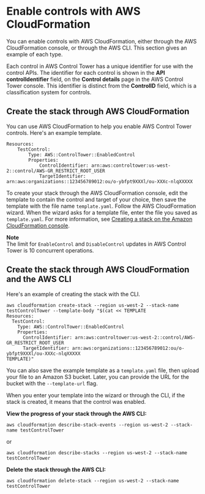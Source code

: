 # Enable controls with AWS CloudFormation<a name="enable-controls"></a>

You can enable controls with AWS CloudFormation, either through the AWS CloudFormation console, or through the AWS CLI\. This section gives an example of each type\.

Each control in AWS Control Tower has a unique identifier for use with the control APIs\. The identifier for each control is shown in the **API controlIdentifier** field, on the **Control details** page in the AWS Control Tower console\. This identifier is distinct from the **ControlID** field, which is a classification system for controls\.

## Create the stack through AWS CloudFormation<a name="enable-controls-in-cfn"></a>

You can use AWS CloudFormation to help you enable AWS Control Tower controls\. Here's an example template\.

```
Resources:
    TestControl:
        Type: AWS::ControlTower::EnabledControl
        Properties:
            ControlIdentifier: arn:aws:controltower:us-west-2::control/AWS-GR_RESTRICT_ROOT_USER
            TargetIdentifier: arn:aws:organizations::123456789012:ou/o-ybfpt9XXXl/ou-XXXc-nlqXXXXX
```

To create your stack through the AWS CloudFormation console, edit the template to contain the control and target of your choice, then save the template with the file name `template.yaml`\. Follow the AWS CloudFormation wizard\. When the wizard asks for a template file, enter the file you saved as `template.yaml`\. For more information, see [Creating a stack on the Amazon CloudFormation console](https://docs.aws.amazon.com/AWSCloudFormation/latest/UserGuide/cfn-console-create-stack.html)\.

**Note**  
The limit for `EnableControl` and `DisableControl` updates in AWS Control Tower is 10 concurrent operations\.

## Create the stack through AWS CloudFormation and the AWS CLI<a name="enable-controls-in-cli"></a>

Here's an example of creating the stack with the CLI\.

```
aws cloudformation create-stack --region us-west-2 --stack-name testControlTower --template-body "$(cat << TEMPLATE
Resources:
  TestControl:
    Type: AWS::ControlTower::EnabledControl
    Properties:
      ControlIdentifier: arn:aws:controltower:us-west-2::control/AWS-GR_RESTRICT_ROOT_USER
      TargetIdentifier: arn:aws:organizations::123456789012:ou/o-ybfpt9XXXl/ou-XXXc-nlqXXXXX
TEMPLATE)"
```

You can also save the example template as a `template.yaml` file, then upload your file to an Amazon S3 bucket\. Later, you can provide the URL for the bucket with the `--template-url` flag\.

When you enter your template into the wizard or through the CLI, if the stack is created, it means that the control was enabled\.

**View the progress of your stack through the AWS CLI:**

```
aws cloudformation describe-stack-events --region us-west-2 --stack-name testControlTower
```

or

```
aws cloudformation describe-stacks --region us-west-2 --stack-name testControlTower
```

**Delete the stack through the AWS CLI:**

```
aws cloudformation delete-stack --region us-west-2 --stack-name testControlTower
```